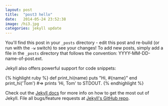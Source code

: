 ```yaml
---
layout: post
title:  "post3 hello"
date:   2014-05-24 23:52:38
image: /hi3.jpg
categories: jekyll update
---
```


You'll find this post in your `_posts` directory - edit this post and re-build (or run with the `-w` switch) to see your changes!
To add new posts, simply add a file in the `_posts` directory that follows the convention: YYYY-MM-DD-name-of-post.ext.

Jekyll also offers powerful support for code snippets:

{% highlight ruby %}
def print_hi(name)
  puts "Hi, #{name}"
  end
  print_hi('Tom')
#=> prints 'Hi, Tom' to STDOUT.
  {% endhighlight %}

  Check out the [Jekyll docs][jekyll] for more info on how to get the most out of Jekyll. File all bugs/feature requests at [Jekyll's GitHub repo][jekyll-gh].

  [jekyll-gh]: https://github.com/jekyll/jekyll
  [jekyll]:    http://jekyllrb.com
